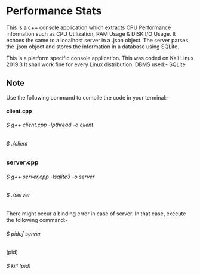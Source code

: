 # Performance Stats

This is a c++ console application which extracts CPU Performance information such as CPU Utilization, RAM Usage & DISK I/O Usage. It echoes the same to a localhost server in a .json object.
The server parses the .json object and stores the information in a database using SQLite.

This is a platform specific console application.
This was coded on Kali Linux 2019.3
It shall work fine for every Linux distribution.
DBMS used:- SQLite

## Note
Use the following command to compile the code in your terminal:-

#### client.cpp
######  $ g++ client.cpp -lpthread -o client
######  $ ./client

### server.cpp
###### $ g++ server.cpp -lsqlite3 -o server
###### $ ./server

There might occur a binding error in case of server. In that case, execute the following command:-
###### $ pidof server
(pid)
###### $ kill (pid)        
